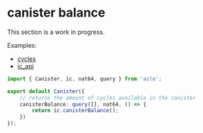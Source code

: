 # canister balance

This section is a work in progress.

Examples:

-   [cycles](https://github.com/demergent-labs/azle/tree/main/examples/cycles)
-   [ic_api](https://github.com/demergent-labs/azle/tree/main/examples/ic_api)

```typescript
import { Canister, ic, nat64, query } from 'azle';

export default Canister({
    // returns the amount of cycles available in the canister
    canisterBalance: query([], nat64, () => {
        return ic.canisterBalance();
    })
});
```
